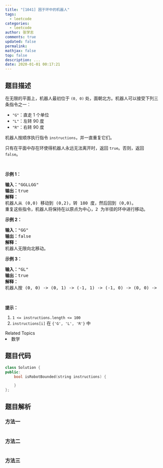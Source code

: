 ```yaml
---
title: "[1041] 困于环中的机器人"
tags:
  - leetcode
categories:
  - leetcode
author: 张学志
comments: true
updated: false
permalink:
mathjax: false
top: false
description: ...
date: 2020-01-01 00:17:21
---
```


## 题目描述

<p>在无限的平面上，机器人最初位于&nbsp;<code>(0, 0)</code>&nbsp;处，面朝北方。机器人可以接受下列三条指令之一：</p>

<ul>
	<li><code>&quot;G&quot;</code>：直走 1 个单位</li>
	<li><code>&quot;L&quot;</code>：左转 90 度</li>
	<li><code>&quot;R&quot;</code>：右转 90 度</li>
</ul>

<p>机器人按顺序执行指令&nbsp;<code>instructions</code>，并一直重复它们。</p>

<p>只有在平面中存在环使得机器人永远无法离开时，返回&nbsp;<code>true</code>。否则，返回 <code>false</code>。</p>

<p>&nbsp;</p>

<p><strong>示例 1：</strong></p>

<pre><strong>输入：</strong>&quot;GGLLGG&quot;
<strong>输出：</strong>true
<strong>解释：</strong>
机器人从 (0,0) 移动到 (0,2)，转 180 度，然后回到 (0,0)。
重复这些指令，机器人将保持在以原点为中心，2 为半径的环中进行移动。
</pre>

<p><strong>示例 2：</strong></p>

<pre><strong>输入：</strong>&quot;GG&quot;
<strong>输出：</strong>false
<strong>解释：</strong>
机器人无限向北移动。
</pre>

<p><strong>示例 3：</strong></p>

<pre><strong>输入：</strong>&quot;GL&quot;
<strong>输出：</strong>true
<strong>解释：</strong>
机器人按 (0, 0) -&gt; (0, 1) -&gt; (-1, 1) -&gt; (-1, 0) -&gt; (0, 0) -&gt; ... 进行移动。</pre>

<p>&nbsp;</p>

<p><strong>提示：</strong></p>

<ol>
	<li><code>1 &lt;= instructions.length &lt;= 100</code></li>
	<li><code>instructions[i]</code> 在&nbsp;<code>{&#39;G&#39;, &#39;L&#39;, &#39;R&#39;}</code>&nbsp;中</li>
</ol>
<div><div>Related Topics</div><div><li>数学</li></div></div>

## 题目代码

```cpp
class Solution {
public:
    bool isRobotBounded(string instructions) {

    }
};
```

## 题目解析

### 方法一

```cpp

```

### 方法二

```cpp

```

### 方法三

```cpp

```

